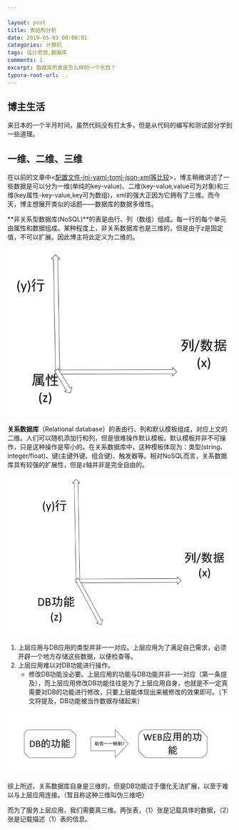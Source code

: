 ```yaml
---

layout: post
title: 表结构分析
date: 2019-05-03 00:00:01
categories: 计算机
tags: 设计思想,数据库
comments: 1
excerpt: 数据库的表是怎么样的一个东西？
typora-root-url: ..
---
```


## 博主生活

来日本的一个半月时间，虽然代码没有打太多，但是从代码的编写和测试部分学到一些道理。

## 一维、二维、三维

在以前的文章中<[配置文件-ini-yaml-toml-json-xml等比较](/配置文件-ini-yaml-toml-json-xml等比较)>，博主稍微讲述了一些数据是可以分为一维(单纯的key-value)、二维(key-value,value可为对象)和三维(key属性-key-value,key可为数组)，xml的强大正因为它拥有了三维。而今天，博主想展开类似的话题——数据库的数据多维性。

**非关系型数据库(NoSQL)**的表是由行、列（数组）组成。每一行的每个单元由属性和数据组成。某种程度上，非关系数据库也是三维的，但是由于z是固定值，不可以扩展。因此博主将此定义为二维的。

![1556650128149](/../assets/blog_res/1556650059140.png)

**关系数据库**（Relational database）的表由行、列和默认模板组成，对应上文的二维。人们可以随机添加行和列，但是很难操作默认模板。默认模板并非不可操作，只是这种操作是窄小的。在关系数据库中，这种模板体现为：类型(string、integer/float)、键(主键外键、组合键)、触发器等。相对NoSQL而言，关系数据库具有较强的扩展性，但是z轴并非是完全自由的。

![1556650282280](/../assets/blog_res/1556650282280.png)

1. 上层应用与DB应用的类型并非一一对应。上层应用为了满足自己需求，必须开辟一个地方存储这些数据，以便检查等。
2. 上层应用难以对DB功能进行操作。
   - 修改DB功能没必要。上层应用的功能与DB功能并非一一对应（第一条提及），而上层应用修改DB功能往往是为了上层应用自身，也就是不一定真需要对DB的功能进行修改，只要上层能体现出来被修改的效果即可。（下文将提及，DB功能被当作数据存储起来）

![1556678900476](/../assets/blog_res/1556678900476.png)

综上所述，关系数据库自身是三维的，但是DB功能过于僵化无法扩展，以至于难以与上层应用连接。（暂且称这种三维叫伪三维吧）

而为了服务上层应用，我们需要真三维。两张表，（1）张是记载具体的数据，（2）张是记载描述（1）表的信息。

